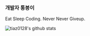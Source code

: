 ### 개발자 통붕이
Eat Sleep Coding.
Never Never Giveup.

![tiaz0128's github stats](https://github-readme-stats.vercel.app/api?username=tiaz0128&show_icons=true)
